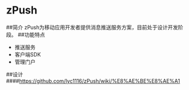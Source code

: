 zPush
=====
##简介
zPush为移动应用开发者提供消息推送服务方案，目前处于设计开发阶段。
##功能特点 

* 推送服务
* 客户端SDK
* 管理门户

##设计
####https://github.com/lyc1116/zPush/wiki/%E8%AE%BE%E8%AE%A1